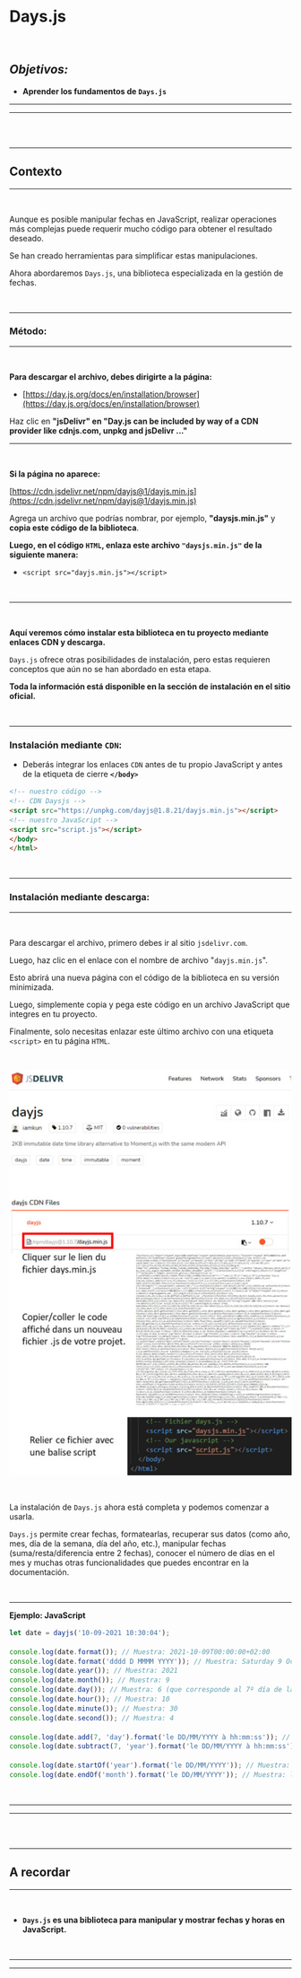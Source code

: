 # **Days.js**

<br>

## **_Objetivos:_**

- **Aprender los fundamentos de `Days.js`**

---

---

<br>

<br>

---

## **Contexto**

---

<br>

Aunque es posible manipular fechas en JavaScript, realizar operaciones más complejas puede requerir mucho código para obtener el resultado deseado.

Se han creado herramientas para simplificar estas manipulaciones.

Ahora abordaremos `Days.js`, una biblioteca especializada en la gestión de fechas.

<br>

---

### **Método:**

---

<br>

**Para descargar el archivo, debes dirigirte a la página:**

- [https://day.js.org/docs/en/installation/browser](https://day.js.org/docs/en/installation/browser)

Haz clic en **"jsDelivr" en "Day.js can be included by way of a CDN provider like cdnjs.com, unpkg and jsDelivr ..."**

---

<br>

**Si la página no aparece:**

[https://cdn.jsdelivr.net/npm/dayjs@1/dayjs.min.js](https://cdn.jsdelivr.net/npm/dayjs@1/dayjs.min.js)

Agrega un archivo que podrías nombrar, por ejemplo, **"daysjs.min.js"** y **copia este código de la biblioteca**.

**Luego, en el código `HTML`, enlaza este archivo `"daysjs.min.js"` de la siguiente manera:**

- `<script src="dayjs.min.js"></script>`

<br>

---

<br>

**Aquí veremos cómo instalar esta biblioteca en tu proyecto mediante enlaces CDN y descarga.**

`Days.js` ofrece otras posibilidades de instalación, pero estas requieren conceptos que aún no se han abordado en esta etapa.

**Toda la información está disponible en la sección de instalación en el sitio oficial.**

<br>

---

### **Instalación mediante `CDN`:**

- Deberás integrar los enlaces `CDN` antes de tu propio JavaScript y antes de la etiqueta de cierre **`</body>`**

```html
<!-- nuestro código -->
<!-- CDN Daysjs -->
<script src="https://unpkg.com/dayjs@1.8.21/dayjs.min.js"></script>
<!-- nuestro JavaScript -->
<script src="script.js"></script>
</body>
</html>
```

<br>

---

### **Instalación mediante descarga:**

---

<br>

Para descargar el archivo, primero debes ir al sitio `jsdelivr.com`.

Luego, haz clic en el enlace con el nombre de archivo "`dayjs.min.js`".

Esto abrirá una nueva página con el código de la biblioteca en su versión minimizada.

Luego, simplemente copia y pega este código en un archivo JavaScript que integres en tu proyecto.

Finalmente, solo necesitas enlazar este último archivo con una etiqueta `<script>` en tu página `HTML`.

<br>

![sitio oficial para daysjs](./06-Days_js/img/imag7_1.jpg)

<br>

La instalación de `Days.js` ahora está completa y podemos comenzar a usarla.

`Days.js` permite crear fechas, formatearlas, recuperar sus datos (como año, mes, día de la semana, día del año, etc.), manipular fechas (suma/resta/diferencia entre 2 fechas), conocer el número de días en el mes y muchas otras funcionalidades que puedes encontrar en la documentación.

<br>

---

**Ejemplo: JavaScript**


```js
let date = dayjs('10-09-2021 10:30:04');

console.log(date.format()); // Muestra: 2021-10-09T00:00:00+02:00
console.log(date.format('dddd D MMMM YYYY')); // Muestra: Saturday 9 October 2021
console.log(date.year()); // Muestra: 2021
console.log(date.month()); // Muestra: 9
console.log(date.day()); // Muestra: 6 (que corresponde al 7º día de la semana, comenzando el domingo con un valor de 0)
console.log(date.hour()); // Muestra: 10
console.log(date.minute()); // Muestra: 30
console.log(date.second()); // Muestra: 4

console.log(date.add(7, 'day').format('le DD/MM/YYYY à hh:mm:ss')); // Muestra: le 16/10/2021 à 10:30:04
console.log(date.subtract(7, 'year').format('le DD/MM/YYYY à hh:mm:ss')); // Muestra: le 09/10/2014 à 10:30:04

console.log(date.startOf('year').format('le DD/MM/YYYY')); // Muestra: le 01/01/2021
console.log(date.endOf('month').format('le DD/MM/YYYY')); // Muestra: le 31/10/2021...

```

<br>

---

---

<br>

<br>

---

## **A recordar**

---

<br>

- **`Days.js` es una biblioteca para manipular y mostrar fechas y horas en JavaScript.**

<br>

---

---